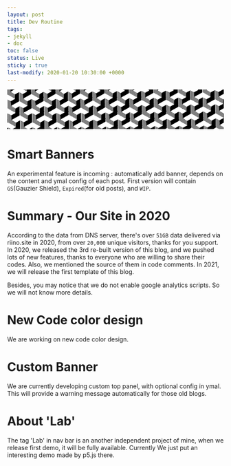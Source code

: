 ```yaml
---
layout: post
title: Dev Routine
tags: 
- jekyll 
- doc
toc: false
status: Live
sticky : true
last-modify: 2020-01-20 10:30:00 +0000
---
```


<img src="/img/bg2.gif" class="black-white-image" >


# Smart Banners

An experimental feature is incoming : automatically add banner, depends on the content and ymal config of each post. First version will contain `GS`(Gauzier Shield), `Expired`(for old posts), and `WIP`.


# Summary - Our Site in 2020

According to the data from DNS server, there's over `51GB` data delivered via riino.site in 2020, from over `20,000` unique visitors, thanks for you support. In 2020, we released the 3rd re-built version of this blog, and we pushed lots of new features, thanks to everyone who are willing to share their codes. Also, we mentioned the source of them in code comments. In 2021, we will release the first template of this blog.

Besides, you may notice that we do not enable google analytics scripts. So we will not know more details.

# New Code color design

We are working on new code color design.

# Custom Banner

We are currently developing custom top panel, with optional config in ymal. This will provide a warning message automatically for those old blogs.

# About 'Lab'

The tag 'Lab' in nav bar is an another independent project of mine, when we release first demo, it will be fully available. Currently We just put an interesting demo made by p5.js there.


